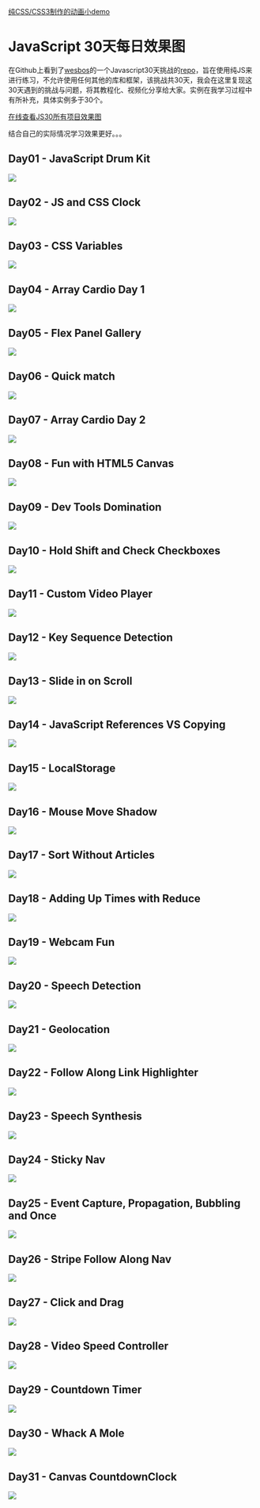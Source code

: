 [纯CSS/CSS3制作的动画小demo](https://github.com/SUNNERCMS/CSS-CSS3-Animation-effects)  
# JavaScript 30天每日效果图
在Github上看到了[wesbos](https://twitter.com/wesbos)的一个Javascript30天挑战的[repo](https://github.com/wesbos/JavaScript30)，旨在使用纯JS来进行练习，不允许使用任何其他的库和框架，该挑战共30天，我会在这里复现这30天遇到的挑战与问题，将其教程化、视频化分享给大家。实例在我学习过程中有所补充，具体实例多于30个。

[在线查看JS30所有项目效果图](http://30daysofjs.michaeleinsohn.com/)

结合自己的实际情况学习效果更好。。。

## Day01 - JavaScript Drum Kit

![](http://oslwafb71.bkt.clouddn.com/small0.jpg)

## Day02 - JS and CSS Clock

![](https://github.com/SUNNERCMS/30daysJavascript/blob/master/02%20-%20JS%20and%20CSS%20Clock/image/GIF.gif)  


## Day03 - CSS Variables

![](https://github.com/SUNNERCMS/30daysJavascript/blob/master/03%20-%20CSS%20Variables/GIF.gif)

## Day04 - Array Cardio Day 1

![](http://oslwafb71.bkt.clouddn.com/small3.jpg)

## Day05 - Flex Panel Gallery

![](http://oslwafb71.bkt.clouddn.com/small4.jpg)


## Day06 - Quick match

![](https://github.com/SUNNERCMS/30daysJavascript/blob/master/06%20-%20Fetch%E3%80%81filter%E3%80%81%E6%AD%A3%E5%88%99%E8%A1%A8%E8%BE%BE%E5%BC%8F%E5%AE%9E%E7%8E%B0%E5%BF%AB%E9%80%9F%E5%8F%A4%E8%AF%97%E5%8C%B9%E9%85%8D/DemoGIF.gif)

## Day07 - Array Cardio Day 2

![](http://oslwafb71.bkt.clouddn.com/small6.jpg)

## Day08 - Fun with HTML5 Canvas

![](https://github.com/SUNNERCMS/30daysJavascript/blob/master/08%20-%20HTML5%20Canvas%20%E5%AE%9E%E7%8E%B0%E5%BD%A9%E8%99%B9%E7%94%BB%E7%AC%94%E7%BB%98%E7%94%BB%E6%9D%BF/GIF.gif)


## Day09 - Dev Tools Domination

![](http://oslwafb71.bkt.clouddn.com/small8.jpg)

## Day10 - Hold Shift and Check Checkboxes

![](https://github.com/SUNNERCMS/30daysJavascript/blob/master/10%20-%20JS%20%E5%AE%9E%E7%8E%B0%20Checkbox%20%E4%B8%AD%E6%8C%89%E4%BD%8F%20Shift%20%E7%9A%84%E5%A4%9A%E9%80%89%E5%8A%9F%E8%83%BD/GIF.gif)

## Day11 - Custom Video Player

![](https://github.com/SUNNERCMS/30daysJavascript/blob/master/11%20-%20%E8%87%AA%E5%AE%9A%E4%B9%89%E8%A7%86%E9%A2%91%E6%92%AD%E6%94%BE%E5%99%A8/GIF.gif)

## Day12 - Key Sequence Detection

![](https://github.com/SUNNERCMS/30daysJavascript/blob/master/12%20-%20%E9%94%AE%E7%9B%98%E8%BE%93%E5%85%A5%E5%BA%8F%E5%88%97%E7%9A%84%E9%AA%8C%E8%AF%81%E6%8C%87%E5%8D%97/GIF.gif)  

## Day13 - Slide in on Scroll

![](https://github.com/SUNNERCMS/30daysJavascript/blob/master/13%20-%20%E5%9B%BE%E7%89%87%E9%9A%8F%E5%B1%8F%E5%B9%95%E6%BB%9A%E5%8A%A8%E8%80%8C%E6%BB%91%E5%85%A5%E6%BB%91%E5%87%BA%E7%9A%84%E6%95%88%E6%9E%9C/demoshow/GIF.gif)

## Day14 - JavaScript References VS Copying

![](https://github.com/SUNNERCMS/30daysJavascript/blob/master/14%20-%20JavaScript%20%E5%BC%95%E7%94%A8%E5%92%8C%E5%80%BC%E6%8B%B7%E8%B4%9D/showpicture.PNG)

## Day15 - LocalStorage

![](https://github.com/SUNNERCMS/30daysJavascript/blob/master/15%20-%20LocalStorage/GIF.gif)

## Day16 - Mouse Move Shadow
![](https://github.com/SUNNERCMS/30daysJavascript/blob/master/16%20-%20%E7%A7%BB%E5%8A%A8%E9%BC%A0%E6%A0%87%E8%AE%A9%E5%AD%97%E4%BD%93%E5%91%88%E7%8E%B0%E5%BD%A9%E8%99%B9%E6%95%88%E6%9E%9C/show.PNG)

## Day17 - Sort Without Articles
![](https://github.com/SUNNERCMS/30daysJavascript/blob/master/17%20-%20%E6%95%B0%E7%BB%84%E6%8E%92%E5%BA%8F/show.PNG)

## Day18 - Adding Up Times with Reduce

![](https://github.com/SUNNERCMS/30daysJavascript/blob/master/18%20-%20Day18%20-%20Reduce%E3%80%81Map%E6%B7%B7%E5%90%88%E4%BD%BF%E7%94%A8%E8%AE%A1%E7%AE%97%E6%97%B6%E5%88%86%E7%A7%92/show.PNG)

## Day19 - Webcam Fun
![](http://oslwafb71.bkt.clouddn.com/small18.jpg)

## Day20 - Speech Detection

![](http://oslwafb71.bkt.clouddn.com/small19.jpg)

## Day21 - Geolocation
![](https://github.com/SUNNERCMS/30daysJavascript/blob/master/21%20-%20Geolocation/show.PNG)

## Day22 - Follow Along Link Highlighter

![](http://oslwafb71.bkt.clouddn.com/small21.jpg)

## Day23 - Speech Synthesis
![](http://oslwafb71.bkt.clouddn.com/small22.jpg)


## Day24 - Sticky Nav

![](http://oslwafb71.bkt.clouddn.com/small23.jpg)

## Day25 - Event Capture, Propagation, Bubbling and Once
![](http://oslwafb71.bkt.clouddn.com/small24.jpg)


## Day26 - Stripe Follow Along Nav
![](http://oslwafb71.bkt.clouddn.com/small25.jpg)

## Day27 - Click and Drag
![](http://oslwafb71.bkt.clouddn.com/small26.jpg)


## Day28 - Video Speed Controller

![](http://oslwafb71.bkt.clouddn.com/small27.jpg)

## Day29 - Countdown Timer

![](http://oslwafb71.bkt.clouddn.com/small28.jpg)

## Day30 - Whack A Mole

![](http://oslwafb71.bkt.clouddn.com/small29.jpg)

## Day31 - Canvas CountdownClock  
![](https://github.com/SUNNERCMS/30daysJavascript/blob/master/31%20-%20Canvas%20CountClock/image/GIF.gif)

